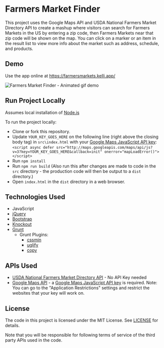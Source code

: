 # Farmers Market Finder

This project uses the Google Maps API and USDA National Farmers Market Directory API to create a mashup where visitors can search for Farmers Markets in the US by entering a zip code, then Farmers Markets near that zip code will be shown on the map. You can click on a marker or an item in the result list to view more info about the market such as address, schedule, and products.

## Demo

Use the app online at https://farmersmarkets.kelli.app/

![Farmers Market Finder - Animated gif demo](demo/demo.gif)

## Run Project Locally

Assumes local installation of [Node.js](https://nodejs.org)

To run the project locally:

* Clone or fork this repository.
* Update `YOUR_KEY_GOES_HERE` on the following line (right above the closing body tag) in `src\index.html` with your [Google Maps JavaScript API key](https://developers.google.com/maps/documentation/javascript/get-api-key):<br>
`<script async defer src="http://maps.googleapis.com/maps/api/js?v=3?key=YOUR_KEY_GOES_HERE&callback=init" onerror="mapLoadError()"></script>`
* Run `npm install`
* Run `npm run build` (Also run this after changes are made to code in the `src` directory - the production code will then be output to a `dist` directory.)
* Open `index.html` in the `dist` directory in a web browser.

## Technologies Used
* JavaScript
* [jQuery](https://jquery.com)
* [Bootstrap](http://getbootstrap.com)
* [Knockout](https://knockoutjs.com)
* [Grunt](http://gruntjs.com)
  * Grunt Plugins:
    * [cssmin](https://github.com/gruntjs/grunt-contrib-cssmin)
    * [uglify](https://github.com/gruntjs/grunt-contrib-uglify)
    * [copy](https://github.com/gruntjs/grunt-contrib-copy)


## APIs Used
* [USDA National Farmers Market Directory API](https://search.ams.usda.gov/farmersmarkets/v1/svcdesc.html) - No API Key needed
* [Google Maps API](https://developers.google.com/maps/documentation/javascript/tutorial) - a [Google Maps JavaScript API key](https://developers.google.com/maps/documentation/javascript/get-api-key) is required. Note: You can go to the "Application Restrictions" settings and restrict the websites that your key will work on.  

## License

The code in this project is licensed under the MIT License. See [LICENSE](LICENSE) for details.

Note that you will be responsible for following terms of service of the third party APIs used in the code. 


